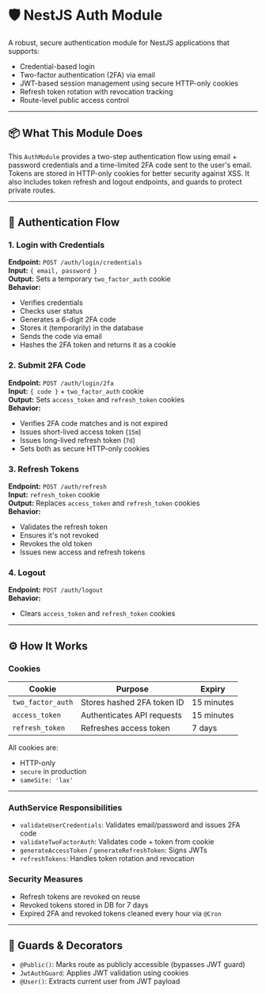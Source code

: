 # 🛡️ NestJS Auth Module

A robust, secure authentication module for NestJS applications that supports:

- Credential-based login
- Two-factor authentication (2FA) via email
- JWT-based session management using secure HTTP-only cookies
- Refresh token rotation with revocation tracking
- Route-level public access control

---

## 📦 What This Module Does

This `AuthModule` provides a two-step authentication flow using email + password credentials and a time-limited 2FA code sent to the user's email. Tokens are stored in HTTP-only cookies for better security against XSS. It also includes token refresh and logout endpoints, and guards to protect private routes.

---

## 🔁 Authentication Flow

### 1. Login with Credentials

**Endpoint:** `POST /auth/login/credentials`  
**Input:** `{ email, password }`  
**Output:** Sets a temporary `two_factor_auth` cookie  
**Behavior:**

- Verifies credentials
- Checks user status
- Generates a 6-digit 2FA code
- Stores it (temporarily) in the database
- Sends the code via email
- Hashes the 2FA token and returns it as a cookie

### 2. Submit 2FA Code

**Endpoint:** `POST /auth/login/2fa`  
**Input:** `{ code }` + `two_factor_auth` cookie  
**Output:** Sets `access_token` and `refresh_token` cookies  
**Behavior:**

- Verifies 2FA code matches and is not expired
- Issues short-lived access token (`15m`)
- Issues long-lived refresh token (`7d`)
- Sets both as secure HTTP-only cookies

### 3. Refresh Tokens

**Endpoint:** `POST /auth/refresh`  
**Input:** `refresh_token` cookie  
**Output:** Replaces `access_token` and `refresh_token` cookies  
**Behavior:**

- Validates the refresh token
- Ensures it's not revoked
- Revokes the old token
- Issues new access and refresh tokens

### 4. Logout

**Endpoint:** `POST /auth/logout`  
**Behavior:**

- Clears `access_token` and `refresh_token` cookies

---

## ⚙️ How It Works

### Cookies

| Cookie            | Purpose                    | Expiry     |
| ----------------- | -------------------------- | ---------- |
| `two_factor_auth` | Stores hashed 2FA token ID | 15 minutes |
| `access_token`    | Authenticates API requests | 15 minutes |
| `refresh_token`   | Refreshes access token     | 7 days     |

All cookies are:

- HTTP-only
- `secure` in production
- `sameSite: 'lax'`

---

### AuthService Responsibilities

- `validateUserCredentials`: Validates email/password and issues 2FA code
- `validateTwoFactorAuth`: Validates code + token from cookie
- `generateAccessToken` / `generateRefreshToken`: Signs JWTs
- `refreshTokens`: Handles token rotation and revocation

### Security Measures

- Refresh tokens are revoked on reuse
- Revoked tokens stored in DB for 7 days
- Expired 2FA and revoked tokens cleaned every hour via `@Cron`

---

## 🔐 Guards & Decorators

- `@Public()`: Marks route as publicly accessible (bypasses JWT guard)
- `JwtAuthGuard`: Applies JWT validation using cookies
- `@User()`: Extracts current user from JWT payload
